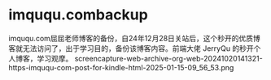 # imququ.combackup
imququ.com屈屈老师博客的备份，自24年12月28日关站后，这个秒开的优质博客就无法访问了，出于学习目的，备份该博客内容。前端大佬 JerryQu  的秒开个人博客，学习观摩。
screencapture-web-archive-org-web-20241020141321-https-imququ-com-post-for-kindle-html-2025-01-15-09_56_53.png
